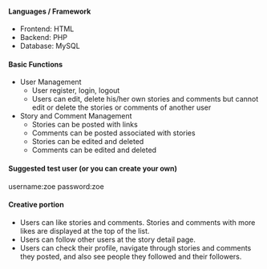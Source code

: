 #### Languages / Framework
- Frontend: HTML
- Backend: PHP
- Database: MySQL

#### Basic Functions
- User Management
  - User register, login, logout
  - Users can edit, delete his/her own stories and comments but cannot edit or delete the stories or comments of another user
- Story and Comment Management
  - Stories can be posted with links
  - Comments can be posted associated with stories
  - Stories can be edited and deleted
  - Comments can be edited and deleted


#### Suggested test user (or you can create your own)
username:zoe
password:zoe

#### Creative portion
- Users can like stories and comments. Stories and comments with more likes are displayed at the top of the list.  
- Users can follow other users at the story detail page.  
- Users can check their profile, navigate through stories and comments they posted, and also see people they followed and their followers.

